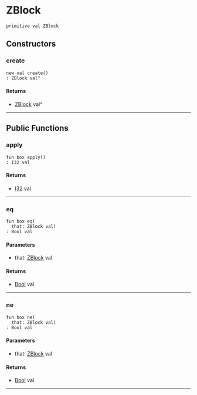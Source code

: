 # ZBlock

```pony
primitive val ZBlock
```

## Constructors

### create

```pony
new val create()
: ZBlock val^
```

#### Returns

* [ZBlock](.-compression-ZBlock) val^

---

## Public Functions

### apply

```pony
fun box apply()
: I32 val
```

#### Returns

* [I32](builtin-I32) val

---

### eq

```pony
fun box eq(
  that: ZBlock val)
: Bool val
```
#### Parameters

*   that: [ZBlock](.-compression-ZBlock) val

#### Returns

* [Bool](builtin-Bool) val

---

### ne

```pony
fun box ne(
  that: ZBlock val)
: Bool val
```
#### Parameters

*   that: [ZBlock](.-compression-ZBlock) val

#### Returns

* [Bool](builtin-Bool) val

---

